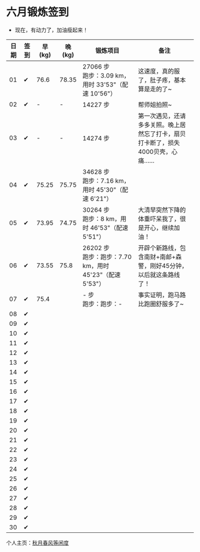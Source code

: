 # 六月锻炼签到

- 现在，有动力了，加油瘦起来！

| 日期 | 签到 | 早(kg) | 晚(kg) | 锻炼项目 | 备注 |
|----|---|---|---|---|---|
| 01 | ✔ | 76.6 | 78.35 | 27066 步<br>跑步：3.09 km，用时 33'53"（配速 10'56"） | 这速度，真的服了，肚子疼，基本算是走的了~ |
| 02 | ✔ | - | - | 14227 步 | 帮师姐拍照~ |
| 03 | ✔ | - | - | 14274 步 | 第一次遇见，还请多多关照。晚上居然忘了打卡，扇贝打卡断了，损失4000贝壳，心痛…… |
| 04 | ✔ | 75.25 | 75.75 | 34628 步<br>跑步：7.16 km，用时 45'30"（配速 6'21"） |  |
| 05 | ✔ | 73.95 | 74.75 | 30264 步<br>跑步：8 km，用时 46'53"（配速 5'51"） | 大清早突然下降的体重吓呆我了，很是开心，继续加油！ |
| 06 | ✔ | 73.55 | 75.8 | 26202 步<br>跑步：跑步：7.70 km，用时 45'23"（配速 5'53"） | 开辟个新路线，包含南财+南邮+森警，刚好45分钟，以后就这条路线了！ |
| 07 | ✔ | 75.4 |  | - 步<br>跑步：跑步：- | 事实证明，跑马路比跑圈舒服多了~ |
| 08 | ✔ |  |  |  |  |
| 09 | ✔ |  |  |  |  |
| 10 | ✔ |  |  |  |  |
| 11 | ✔ |  |  |  |  |
| 12 | ✔ |  |  |  |  |
| 13 | ✔ |  |  |  |  |
| 14 | ✔ |  |  |  |  |
| 15 | ✔ |  |  |  |  |
| 16 | ✔ |  |  |  |  |
| 17 | ✔ |  |  |  |  |
| 18 | ✔ |  |  |  |  |
| 19 | ✔ |  |  |  |  |
| 20 | ✔ |  |  |  |  |
| 21 | ✔ |  |  |  |  |
| 22 | ✔ |  |  |  |  |
| 23 | ✔ |  |  |  |  |
| 24 | ✔ |  |  |  |  |
| 25 | ✔ |  |  |  |  |
| 26 | ✔ |  |  |  |  |
| 27 | ✔ |  |  |  |  |
| 28 | ✔ |  |  |  |  |
| 29 | ✔ |  |  |  |  |
| 30 | ✔ |  |  |  |  |

个人主页：<a href="http://renkaigis.com/" target="_blank">秋月春风等闲度</a>
